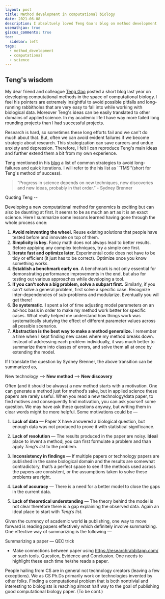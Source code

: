```yaml
---
layout: post
title: Method development in computational biology
date: 2021-06-08
description: I absoltuely loved Teng Gao's blog on method development
usemathjax: true
giscus_comments: true
toc:
  sidebar: left
tags:
  - method_development
  - computational
  - science
---
```


## Teng's wisdom

My dear friend and colleague [Teng Gao](https://teng-gao.github.io/) posted a short blog last year on developing computational methods in the space of computational biology. I feel his pointers are extremely insightful to avoid possible pitfalls and long-running rabbitholes that are very easy to fall into while working with biological data. Moreover Teng's ideas can be easily translated to other domains of applied science. In my academic life I have way more failed long rounding projects than I had successful projects.

Research is hard, so sometimes these long efforts fail and we can't do much about that. But, often we can avoid evident failures if we become strategic about research. This strategization can save careers and undue anxiety and depression. Therefore, I felt I can reproduce Teng's main ideas and further extend them a bit from my own experience.

Teng mentioned in his [blog](https://teng-gao.github.io/blog/2023/method/) a list of common strategies to avoid long-failures and quick iterations. I will refer to the his list as ``TMS''(short for Teng's method of success).

> “Progress in science depends on new techniques, new discoveries and new ideas, probably in that order.” - Sydney Brenner

Quoting Teng --

Developing a new computational method for genomics is exciting but can also be daunting at first. It seems to be as much an art as it is an exact science. Here I summarize some lessons learned having gone through the whole process once:

1. **Avoid reinventing the wheel.** Reuse existing solutions that people have tested before and innovate on top of them.
2. **Simplicity is key.** Fancy math does not always lead to better results. Before applying any complex techniques, try a simple one first.
3. **Iterate fast and optimize later.** Experimental code does not have to be tidy or efficient (it just has to be correct). Optimize once you know something works.
4. **Establish a benchmark early on.** A benchmark is not only essential for demonstrating performance improvements in the end, but also for testing out various approaches while developing a tool.
5. **If you can’t solve a big problem, solve a subpart first.** Similarly, if you can’t solve a general problem, first solve a specific case. Recognize inter-dependencies of sub-problems and modularize. Eventually you will get there!
6. **Be systematic.** I spent a lot of time adjusting model parameters on an ad-hoc basis in order to make my method work better for specific cases. What really helped me understand how things work was systematically studying the effect of different parameter values across all possible scenarios.
7. **Abstraction is the best way to make a method generalize.** I remember a time when I kept finding new cases where my method breaks down. Instead of addressing each problem individually, it was much better to summarize them into classes of errors, and solve them all at once by extending the model.

If I translate the question by Sydney Brenner, the above transition can be summarized as,

New technology —> **New method** —> **New discovery**

Often (and it should be always) a new method starts with a motivation. One can generate a method just for method’s sake, but in applied science these papers are rarely useful. When you read a new technology/data paper, to find motives and consequently find motivation, you can ask yourself some question. We may have ask these questions anyway, but writing them in clear words might be more helpful. Some motivations could be —

1. **Lack of data** — Paper X have answered a biological question, but enough data was not produced to prove it with statistical significance.

2. **Lack of resolution** — The results produced in the paper are noisy. **Ideal** place to invent a method, you can first formulate a problem and than apply *Teng’s list* to the problem.

3. **Inconsistency in findings** — If multiple papers or technology papers are published in the same biological domain and the results are somewhat contradictory, that’s a perfect space to see if the methods used across the papers are consistent, or the assumptions taken to solve these problems are right.

4. **Lack of accuracy** — There is a need for a better model to close the gaps in the current data.

5. **Lack of theoretical understanding** — The theory behind the model is not clear therefore there is a gap explaining the observed data. Again an ideal place to start with *Teng’s list*.

Given the currency of academic world **is** publishing, one way to move forward is reading papers effectively which definitely involve summarizing. One effective way of summarizing is the following —

Summarizing a paper — QEC trick

- Make connections between paper using https://researchrabbitapp.com/ or such tools. Question, Evidence and Conclusion. One needs to highlight these each time he/she reads a paper.

People hailing from CS are in general not technology creators (leaving a few exceptions). We as CS Ph.Ds primarily work on technologies invented by other folks. Finding a computational problem that is both nontrivial and interesting to biologists is reaching almost half way to the goal of publishing good computational biology paper. (To be cont.)